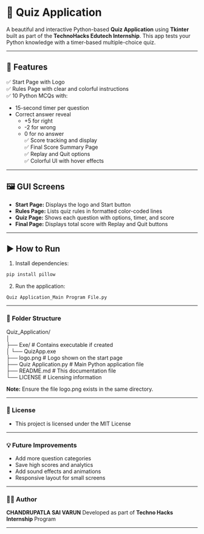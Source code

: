 # 📝 Quiz Application

A beautiful and interactive Python-based **Quiz Application** using **Tkinter** built as part of the **TechnoHacks Edutech Internship**. This app tests your Python knowledge with a timer-based multiple-choice quiz.

---

## 🚀 Features

✅ Start Page with Logo  
✅ Rules Page with clear and colorful instructions  
✅ 10 Python MCQs with:
  - 15-second timer per question  
  - Correct answer reveal  
    - +5 for right
    - -2 for wrong
    - 0 for no answer  
✅ Score tracking and display  
✅ Final Score Summary Page  
✅ Replay and Quit options  
✅ Colorful UI with hover effects  

---

## 🖼️ GUI Screens

- **Start Page:** Displays the logo and Start button  
- **Rules Page:** Lists quiz rules in formatted color-coded lines  
- **Quiz Page:** Shows each question with options, timer, and score  
- **Final Page:** Displays total score with Replay and Quit buttons

---

## ▶️ How to Run

1. Install dependencies:
```bash
pip install pillow
```
2. Run the application:
```
Quiz Application_Main Program File.py
```

---

### 📂 Folder Structure

Quiz_Application/                                         <br>
│                                                         <br>
├── Exe/                  # Contains executable if created<br>
│ └── QuizApp.exe                                         <br>
├── logo.png              # Logo shown on the start page  <br>
├── Quiz Application.py   # Main Python application file  <br>
├── README.md             # This documentation file       <br>
└── LICENSE               # Licensing information         <br>

**Note:** Ensure the file logo.png exists in the same directory.

---

### 📄 License
- This project is licensed under the MIT License

---

### 💡 Future Improvements

- Add more question categories
- Save high scores and analytics
- Add sound effects and animations
- Responsive layout for small screens

---

### 🙋‍♂️ Author
**CHANDRUPATLA SAI VARUN**
Developed as part of **Techno Hacks Internship** Program

---
